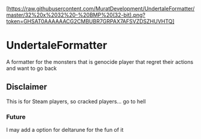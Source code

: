 [https://raw.githubusercontent.com/MuratDevelopment/UndertaleFormatter/master/32%20x%2032%20-%20BMP%20(32-bit).png?token=GHSAT0AAAAAACG2CMBUBR7GRPAX7AFSVZDSZHUVHTQ]

# UndertaleFormatter

A formatter for the monsters that is genocide player that regret their actions and want to go back

## Disclaimer

This is for Steam players, so cracked players... go to hell

### Future

I may add a option for deltarune for the fun of it
